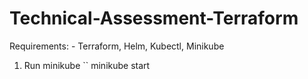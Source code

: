 # Technical-Assessment-Terraform
Requirements: - Terraform, Helm, Kubectl, Minikube

1. Run minikube 
``   minikube start
